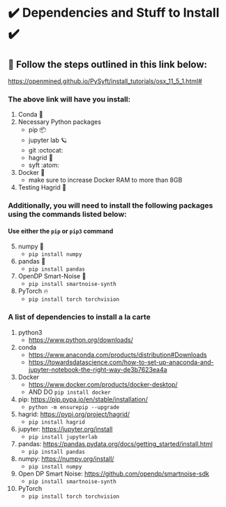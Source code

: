 # :heavy_check_mark: Dependencies and Stuff to Install :heavy_check_mark:

## :scroll:	Follow the steps outlined in this link below:
https://openmined.github.io/PySyft/install_tutorials/osx_11_5_1.html#
### The above link will have you install:
1. Conda :dragon:
2. Necessary Python packages
    * pip :package:
    * jupyter lab :ringed_planet:
    * git :octocat:
    * hagrid :crystal_ball:
    * syft :atom:
3. Docker :whale:
    * make sure to increase Docker RAM to more than 8GB
4. Testing Hagrid :crystal_ball:

### Additionally, you will need to install the following packages using the commands listed below:
#### Use either the `pip` or `pip3` command
5. numpy :snake:
    * `pip install numpy`
6. pandas :panda_face:
    * `pip install pandas`
7. OpenDP Smart-Noise :dna:
    * `pip install smartnoise-synth`
8. PyTorch :fire:
    * `pip install torch torchvision`


### A list of dependencies to install a la carte

1. python3
    * https://www.python.org/downloads/
2. conda
    * https://www.anaconda.com/products/distribution#Downloads
    * https://towardsdatascience.com/how-to-set-up-anaconda-and-jupyter-notebook-the-right-way-de3b7623ea4a
3. Docker
    * https://www.docker.com/products/docker-desktop/
    * AND DO `pip install docker`
4. pip: https://pip.pypa.io/en/stable/installation/
    * `python -m ensurepip --upgrade`
5. hagrid: https://pypi.org/project/hagrid/
    * `pip install hagrid`
6. jupyter: https://jupyter.org/install
    * `pip install jupyterlab`
7. pandas: https://pandas.pydata.org/docs/getting_started/install.html
    * `pip install pandas`
8. numpy: https://numpy.org/install/
    * `pip install numpy`
9. Open DP Smart Noise: https://github.com/opendp/smartnoise-sdk
    * `pip install smartnoise-synth`
10. PyTorch
    * `pip install torch torchvision`

